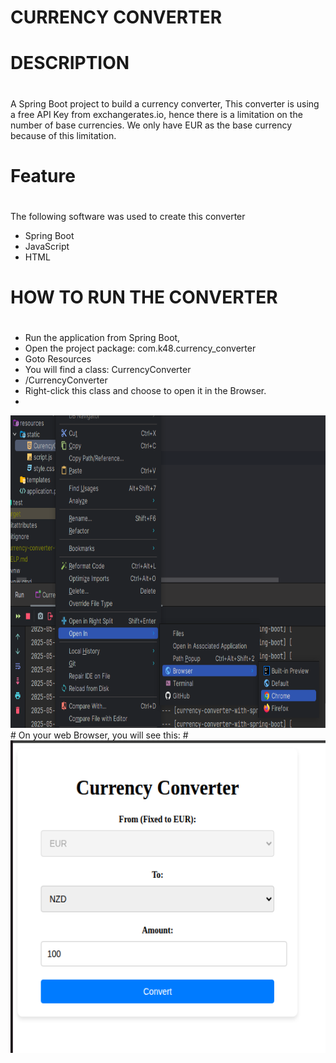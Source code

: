 # CURRENCY CONVERTER
#
# DESCRIPTION
#
A Spring Boot project to build a currency converter, 
This converter is using a free API Key from exchangerates.io, hence there is a 
limitation on the number of  base currencies. We only have EUR as 
the base currency because of this limitation.
#
# Feature
#
The following software was used to create this converter
+ Spring Boot
+ JavaScript
+ HTML
#
# HOW TO RUN THE CONVERTER
#
+ Run the application from Spring Boot,
+ Open the project package: com.k48.currency_converter
+ Goto Resources
+ You will find a class: CurrencyConverter
+ /CurrencyConverter
+ Right-click this class and choose to open it in the Browser.
+ 
<img src = "https://github.com/Fonbod1/currency-converter/blob/master/ScreenShots/Run%20Currency%20Converter.png?raw=true" alt = "CurrecyConverter Access Path" width = "900" height = "500">
#
On your web Browser, you will see this:
#
<img src = "https://github.com/Fonbod1/currency-converter/blob/master/ScreenShots/Screenshot%20Web%20Browser.png?raw=true" alt = "CurrecyConverter Access Path" width = "900" height = "500">





